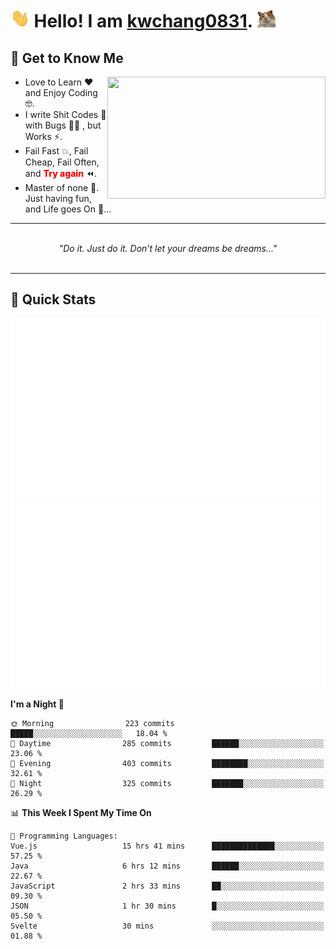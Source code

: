 <h1> <img src="./assets/hi.gif" height="30px"> Hello! I am <a href="https://github.com/kwchang0831">kwchang0831</a>. <img src="./assets/cool-cat.gif" height="30px"> </h1>
</h1>

## 🎉 Get to Know Me

<a href="#"><img align="right" src="https://media.tenor.com/S5qCffxIFdUAAAAC/the-muppet-kermit-the-frog.gif" width="349" height="195" /></a>

- Love to Learn ❤️ and Enjoy Coding 🤓.
- I write Shit Codes 💩 with Bugs 🐛🐛 , but Works ⚡️.
- Fail Fast 💥, Fail Cheap, Fail Often, and <span style="color:red;font-weight:800;">Try again</span> ⏪️.
- Master of none 🤪. Just having fun, and Life goes On 🌱...

<hr/>
<br/>
<div align="center">
<i>"Do it. Just do it. Don't let your dreams be dreams..." </i>
</div>
<br/>
<hr/>

## 🙈 Quick Stats

![overview](https://raw.githubusercontent.com/kwchang0831/kwchang0831/output/generated/overview.svg)
![languages](https://raw.githubusercontent.com/kwchang0831/kwchang0831/output/generated/languages.svg)

<!--START_SECTION:waka-->
**I'm a Night 🦉** 

```text
🌞 Morning                223 commits         █████░░░░░░░░░░░░░░░░░░░░   18.04 % 
🌆 Daytime                285 commits         ██████░░░░░░░░░░░░░░░░░░░   23.06 % 
🌃 Evening                403 commits         ████████░░░░░░░░░░░░░░░░░   32.61 % 
🌙 Night                  325 commits         ███████░░░░░░░░░░░░░░░░░░   26.29 % 
```


📊 **This Week I Spent My Time On** 

```text
💬 Programming Languages: 
Vue.js                   15 hrs 41 mins      ██████████████░░░░░░░░░░░   57.25 % 
Java                     6 hrs 12 mins       ██████░░░░░░░░░░░░░░░░░░░   22.67 % 
JavaScript               2 hrs 33 mins       ██░░░░░░░░░░░░░░░░░░░░░░░   09.30 % 
JSON                     1 hr 30 mins        █░░░░░░░░░░░░░░░░░░░░░░░░   05.50 % 
Svelte                   30 mins             ░░░░░░░░░░░░░░░░░░░░░░░░░   01.88 % 
```


<!--END_SECTION:waka-->
